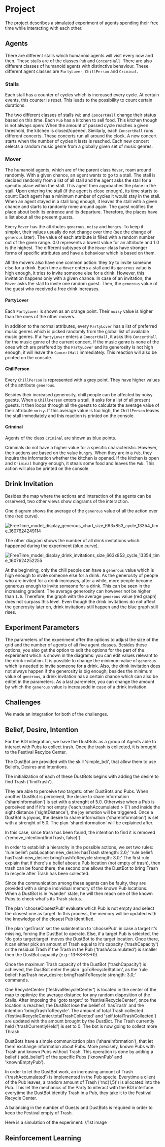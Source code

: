 # Project

The project describes a simulated experiment of agents spending their free time while interacting with each other.

## Agents

There are different stalls which humanoid agents will visit every now and then. These stalls are of the classes `Pub` and `ConcertHall`. There are also different classes of humanoid agents with distinctive behaviour. These different agent classes are `PartyLover`, `ChillPerson` and `Criminal`.

### Stalls

Each stall has a counter of cycles which is increased every cycle. At certain events, this counter is reset. This leads to the possibility to count certain durations.

The two different classes of stalls `Pub` and `ConcertHall` change their status based on this time. Each `Pub` has a kitchen to sell food. This kitchen though is not always open: When the amount of passed cycle reaches a given threshold, the kitchen is closed/opened. Similarly, each `ConcertHall` runs different concerts. These concerts run all around the clock. A new concert starts when the number of cycles it lasts is reached. Each new concert selects a random music genre from a globally given set of music genres.

### Mover

The humanoid agents, which are of the parent class `Mover`, roam around randomly. With a given chance, an agent wants to go to a stall. The stall is decided randomly from a list of all stall and the agent asks the stall for a specific place within the stall. This agent then approaches the place in the stall. Upon entering the stall (if the agent is close enough), its time starts to count: Each agent has a minimum number of cycles it would stay in the stall. When an agent stayed in a stall long enough, it leaves the stall with a given chance and starts to randomly rome around again. The guest notifies the place about both its entrence and its departure. Therefore, the places have a list about all the present guests.

Every `Mover` has the attributes `generous`, `noisy` and `hungry`. To keep it simpler, their values usually do not change over time (see the change of `generous` later). The value of each attribute is filled with a random number out of the given range. 0.0 represents a lowest value for an attribute and 1.0 is the highest. The different subtypes of the `Mover` class have stronger forms of specific attributes and have a behaviour which is based on them.

All the movers also have one common action: they try to invite someone else for a drink. Each time a `Mover` enters a stall and its `generous` value is high enough, it tries to invite someone else for a drink. However, this invitation happens only with a given chance. In case of an invitation, the `Mover` asks the stall to invite one random guest. Then, the `generous` value of the guest who received a free drink increases.

#### PartyLover

Each `PartyLover` is shown as an orange point. Their `noisy` value is higher than the ones of the other movers. 

In addition to the normal attributes, every `PartyLover` has a list of preferred music genres which is picked randomly from the global list of available music genres. If a `PartyLover` enters a `ConcertHall`, it asks this `ConcertHall` for the music genre of the current concert. If the music genre is none of the ones which are preffered by the `PartyLover` and its generosity is not high enough, it will leave the `ConcertHall` immediately. This reaction will also be printed on the console.

#### ChillPerson

Every `ChillPerson` is represented with a grey point. They have higher values of the attribute `generous`.

Besides their increased generosity, chill people can be affected by noisy guests. When a `ChillPerson` enters a stall, it asks for a list of all present guests. It then loops through all the guests to calculate the average value of their attribute `noisy`. If this average value is too high, the `ChillPerson` leaves the stall immediately and this reaction is printed on the console.

#### Criminal

Agents of the class `Criminal` are shown as blue points.

Criminals do not have a higher value for a specific characteristic. However, their actions are based on the value `hungry`. When they are in a `Pub`, they inquire the information whether the kitchen is opened. If the kitchen is open and `Criminal` hungry enough, it steals some food and leaves the `Pub`. This action will also be printed on the console.

## Drink Invitation

Besides the map where the actions and interaction of the agents can be orserverd, two other views show diagrams of the interaction. 

One diagram shows the average of the `generous` value of all the action over time (red curve). 

![FreeTime_model_display_generous_chart_size_663x853_cycle_13354_time_1607624249114](https://user-images.githubusercontent.com/41639203/101814412-17a8d200-3b59-11eb-9513-378556c65a48.png)

The other diagram shows the number of all drink invitations which happened during the experiment (blue curve).

![FreeTime_model_display_drink_invitations_size_663x853_cycle_13354_time_1607624252255](https://user-images.githubusercontent.com/41639203/101814446-23949400-3b59-11eb-98e2-da8243c9ff5d.png)

At the beginning, only the chill people can have a `generous` value which is high enough to invite someone else for a drink. As the generosity of people who are invited for a drink increases, after a while, more people become generous enough to invite someone for a drink. This can be seen in the increasing gradient. The average generosity can however not be higher than `1.0`. Therefore, the graph with the average `generous` value (red graph) does not surpass this level. Even though the drink invitations do not affect the generosity later on, drink invitations still happen and the blue graph still rises.

## Experiment Parameters

The parameters of the experiment offer the options to adjust the size of the grid and the number of agents of all five agent classes. Besides these options, you also get the option to edit the options for the part of the experiment which is shown in the diagrams: you can edit values relevant to the drink invitation. It is possible to change the minimum value of `generous` which is needed to invite someone for a drink. Also, the drink invitation does not always happen if the generosity is big enough; besides the minimum value of `generous`, a drink invitation has a certain chance which can also be editet in the parameters. As a last paremeter, you can change the amount by which the `generous` value is increasedd in case of a drink invitation.

## Challenges
We made an integration for both of the challenges.



## Belief, Desire, Intention
For the BDI integration, we have the DustBots as a group of Agents able to interact with Pubs to collect trash. Once the trash is collected, it is brought to the Festival Recylce Center.

The DustBot are provided with the skill 'simple_bdì', that allow them to use Beliefs, Desires and Intentions.

The initialization of each of these DustBots begins with adding the desire to find Trash ('findTrash').

They are able to perceive two targets: other DustBots and Pubs. When another DustBot is perceived, the desire to share information ('shareInformation') is set with a strenght of 5.0. Otherwise when a Pub is perceived and if it's not empty ('each.trashAccumulated > 0') and inside the sight distance ('sightDistance'), the joy emotion will be triggered. Once a DustBot is joyous, the desire to share information ('shareInformation') is set with a strenght of 5.0. The plan 'shareInformation' will be explained after.

In this case, since trash has been found, the intention to find it is removed ('remove_intention(findTrash, false)').

In order to establish a hierarchy in the possible actions, we set two rules:
'rule belief: pubLocation new_desire: hasTrash strength: 2.0;'
'rule belief: hasTrash new_desire: bringTrashToRecycle strength: 3.0;'
The first rule explain that if there's a belief about a Pub location (not empty of trash), then trash can be found there; the second one allows the DustBot to bring Trash to recycle after Trash has been collected.

Since the communication among these agents can be faulty, they are provided with a simple individual memory of the known Pub locations. When a DustBot is in 'wander' state, he will then reach one of the known Pubs to check what's its Trash status.

The plan 'chooseClosestPub' evaluate which Pub is not empty and select the closest one as target. In this process, the memory will be updated with the knowledge of the closest Pub identified.

The plan 'getTrash' set the subintention to 'choosePub' in case a target it's missing, forcing the DustBot to operate. Else, if a target Pub is selected, the 'do goto target:target' moves the DustBot to the target location. Once there, it can either pick an amount of Trash equal to it's capacity ('trashCapacity') or the residual Trash if the Trash in the Pub ('trashAccumulated') is smaller then the DustBot capacity (e.g.: 13->8->3->0).

Once the maximum Trash capacity of the DustBot ('trashCapacity') is achieved, the DustBot enter the plan 'goToRecycleStation', as the 'rule belief: hasTrash new_desire: bringTrashToRecycle strength: 3.0;' commands.

One RecycleCenter ('festivalRecycleCenter') is located in the center of the map to optimize the average distance for any random disposition of the Stalls.
After imposing the 'goto target:' to 'festivalRecycleCenter', once the location is reached, the DustBot lose the belief of 'hasTrash' and the intention 'bringTrashToRecycle'. The amount of total Trash collected ('festivalRecycleCenter.totalTrashCollected' and 'self.totalTrashCollected') are updated with the amount brought by the DustBot.
The Trash currently held ('trashCurrentlyHeld') is set to 0. The bot is now going to collect more Thrash.

DustBots have a simple communication plan ('shareInformation'), that let them exchange information about Pubs. More precisely, known Pubs with Trash and known Pubs without Trash. This operation is done by adding a belief ('add_belief') of the specific Pubs ('knownPub' and 'knownEmptyPub').

In order to let the DustBot work, an increasing amount of Trash ('trashAccumulated') is implemented in the Pub specie.
Everytime a client of the Pub leaves, a random amount of Trash ('rnd(1,5)') is allocated into the Pub.
This let the mechanics of the Party to interact with the BDI interface: everytime the DustBot identify Trash in a Pub, they take it to the Festival Recycle Center.

A balancing in the number of Guests and DustBots is required in order to keep the Festival empty of Trash.

Here is a simulation of the experiment:
//1st image







## Reinforcement Learning
